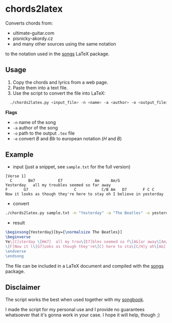 # chords2latex

Converts chords from:
- ultimate-guitar.com
- pisnicky-akordy.cz
- and many other sources using the same notation

to  the notation used in the [songs](http://songs.sourceforge.net) LaTeX package.

## Usage

1. Copy the chords and lyrics from a web page.
2. Paste them into a text file.
3. Use the script to convert the file into LaTeX:
```bash
  ./chords2latex.py <input_file> -n <name> -a <author> -o <output_file>`
```
**Flags**
 - `-n` name of the song 
 - `-a` author of the song
 - `-o` path to the output `.tex` file
 - `-e` convert *B* and *Bb* to european notation (*H* and *B*)

## Example


- input (just a snippet, see `sample.txt` for the full version)
```
[Verse 1]
  C       Bm7          E7              Am     Am/G
Yesterday   all my troubles seemed so far away   
F       G7                    C           C/B Am   D7       F C C
Now it looks as though they're here to stay oh I believe in yesterday
```
- convert
```bash
./chords2latex.py sample.txt -n "Yesterday" -a "The Beatles" -o yesterday.tex -e
```

- result
```latex
\beginsong{Yesterday}[by={\normalsize The Beatles}]
\beginverse
Ye\[C]sterday \[Hm7]  all my trou\[E7]bles seemed so f\[A&]ar away\[Am/G]
\[F]Now it l\[G7]ooks as though they're\[C] here to sta\[C/H]y oh\[A&] I be\[D7]lieve in \[F]ye\[C]st\[C]erday
\endverse
\endsong
```

The file can be included in a LaTeX document and compiled with the [songs](http://songs.sourceforge.net) package. 

## Disclaimer
The script works the best when used together with my [songbook](https://github.com/kasnerz/songbook).


I made the script for my personal use and I provide no guarantees whatsoever that it's gonna work in your case. I hope it will help, though ;) 